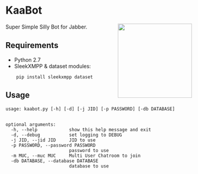 KaaBot
======

<img align="right" height="200" src="/raw/master/logo.png"/>

Super Simple Silly Bot for Jabber.

Requirements
------------

* Python 2.7
* SleekXMPP & dataset modules:
```
    pip install sleekxmpp dataset
```

Usage
-----

```
usage: kaabot.py [-h] [-d] [-j JID] [-p PASSWORD] [-db DATABASE]


optional arguments:
  -h, --help            show this help message and exit
  -d, --debug           set logging to DEBUG
  -j JID, --jid JID     JID to use
  -p PASSWORD, --password PASSWORD
                        password to use
  -m MUC, --muc MUC     Multi User Chatroom to join
  -db DATABASE, --database DATABASE
                        database to use
```
